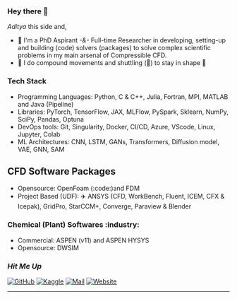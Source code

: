 ### Hey there 👋

_Aditya_ this side and, 

* :telescope: I'm a PhD Aspirant _-&-_ Full-time Researcher in developing, setting-up and building (code) solvers (packages) to solve complex scientific problems in my main arsenal of Compressible CFD.
* :runner: I do compound movements and shuttling (🏸) to stay in shape :muscle:

### Tech Stack

* Programming Languages: Python, C & C++, Julia, Fortran, MPI, MATLAB and Java (Pipeline)
* Libraries: PyTorch, TensorFlow, JAX, MLFlow, PySpark, Sklearn, NumPy, SciPy, Pandas, Optuna
* DevOps tools: Git, Singularity, Docker, CI/CD, Azure, VScode, Linux, Jupyter, Colab
* ML Architectures: CNN, LSTM, GANs, Transformers, Diffusion model, VAE, GNN, SAM

## CFD Software Packages
* Opensource: OpenFoam (:code:)and FDM
* Project Based (UDF): ✈️ ANSYS (CFD, WorkBench, Fluent, ICEM, CFX & Icepak), GridPro, StarCCM+, Converge, Paraview & Blender  

### Chemical (Plant) Softwares :industry:
* Commercial: ASPEN (v11) and ASPEN HYSYS
* Opensource: DWSIM


### _Hit Me Up_
[![GitHub](https://img.shields.io/badge/GitHub-100000?style=for-the-badge&logo=github&logoColor=white)](https://github.com/adityaIyerramesh98)
[![Kaggle](https://img.shields.io/badge/Kaggle-20BEFF?style=for-the-badge&logo=kaggle&logoColor=white)](https://www.kaggle.com/adityaramesh98)
[![Mail](https://img.shields.io/badge/Email-D14836?style=for-the-badge&logo=gmail&logoColor=white)](mailto:iyer.aditya98@yahoo.com)
[![Website](https://img.shields.io/badge/Website-4285F4?style=for-the-badge&logo=google-chrome&logoColor=white)](https://adityaiyerramesh98.github.io)

---



